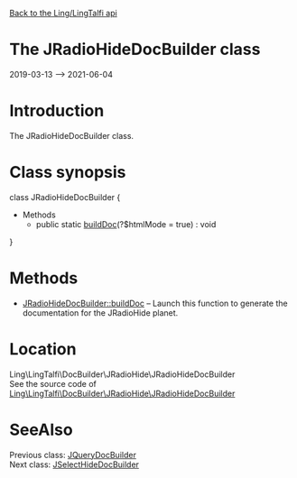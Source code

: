 [Back to the Ling/LingTalfi api](https://github.com/lingtalfi/LingTalfi/blob/master/doc/api/Ling/LingTalfi.md)



The JRadioHideDocBuilder class
================
2019-03-13 --> 2021-06-04






Introduction
============

The JRadioHideDocBuilder class.



Class synopsis
==============


class <span class="pl-k">JRadioHideDocBuilder</span>  {

- Methods
    - public static [buildDoc](https://github.com/lingtalfi/LingTalfi/blob/master/doc/api/Ling/LingTalfi/DocBuilder/JRadioHide/JRadioHideDocBuilder/buildDoc.md)(?$htmlMode = true) : void

}






Methods
==============

- [JRadioHideDocBuilder::buildDoc](https://github.com/lingtalfi/LingTalfi/blob/master/doc/api/Ling/LingTalfi/DocBuilder/JRadioHide/JRadioHideDocBuilder/buildDoc.md) &ndash; Launch this function to generate the documentation for the JRadioHide planet.





Location
=============
Ling\LingTalfi\DocBuilder\JRadioHide\JRadioHideDocBuilder<br>
See the source code of [Ling\LingTalfi\DocBuilder\JRadioHide\JRadioHideDocBuilder](https://github.com/lingtalfi/LingTalfi/blob/master/DocBuilder/JRadioHide/JRadioHideDocBuilder.php)



SeeAlso
==============
Previous class: [JQueryDocBuilder](https://github.com/lingtalfi/LingTalfi/blob/master/doc/api/Ling/LingTalfi/DocBuilder/JQuery/JQueryDocBuilder.md)<br>Next class: [JSelectHideDocBuilder](https://github.com/lingtalfi/LingTalfi/blob/master/doc/api/Ling/LingTalfi/DocBuilder/JSelectHide/JSelectHideDocBuilder.md)<br>
